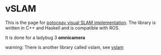 # vSLAM

This is the page for [potocpav visual SLAM implementation](https://github.com/potocpav/vSLAM). 
The library is written in C++ and Haskell and is compatible with ROS.

It is done for a ladybug 3 **omnicamera**

warning: There is another library called vslam, see [vslam](vslam.md)
